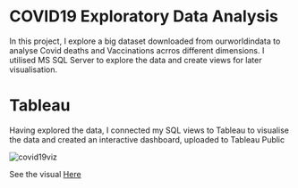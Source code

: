 # COVID19 Exploratory Data Analysis

In this project, I explore a big dataset downloaded from ourworldindata to analyse Covid deaths and Vaccinations acrros different dimensions.
I utilised MS SQL Server to explore the data and create views for later visualisation.

# Tableau 

Having explored the data, I connected my SQL views to Tableau to visualise the data and created an interactive dashboard, uploaded to Tableau Public

![covid19viz](https://user-images.githubusercontent.com/79967747/236704979-03b4e151-d0d5-4dc6-8614-6c2286fde50a.png)

See the visual [Here](https://public.tableau.com/app/profile/ismail.adan/viz/Covid19Project_16819581473000/COVID-19Dashboard)
